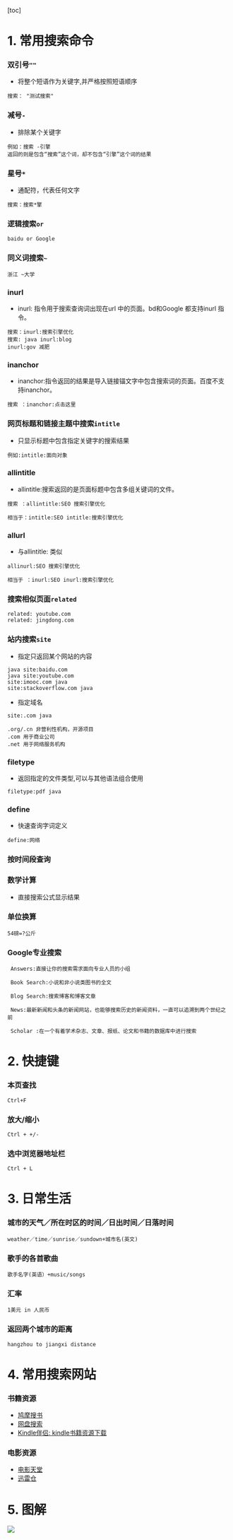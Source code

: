[toc]
# 1. 常用搜索命令
### 双引号`""`
- 将整个短语作为关键字,并严格按照短语顺序
```
搜索： "测试搜索"
```

### 减号`-`
- 排除某个关键字
```
例如：搜索 -引擎
返回的则是包含“搜索”这个词，却不包含“引擎”这个词的结果
```

### 星号`*`
- 通配符，代表任何文字
```
搜索：搜索*擎
```
### 逻辑搜索`or`
```
baidu or Google
```

### 同义词搜索`~`
```
浙江 ~大学
```


### inurl
- inurl: 指令用于搜索查询词出现在url 中的页面。bd和Google 都支持inurl 指令。
```
搜索：inurl:搜索引擎优化
搜索: java inurl:blog
inurl:gov 减肥
```

### inanchor
- inanchor:指令返回的结果是导入链接锚文字中包含搜索词的页面。百度不支持inanchor。
```
搜索 ：inanchor:点击这里
```
### 网页标题和链接主题中搜索`intitle`
- 只显示标题中包含指定关键字的搜索结果
```
例如:intitle:面向对象
```

### allintitle
- allintitle:搜索返回的是页面标题中包含多组关键词的文件。
```
搜索 ：allintitle:SEO 搜索引擎优化

相当于：intitle:SEO intitle:搜索引擎优化
```

### allurl
- 与allintitle: 类似
```
allinurl:SEO 搜索引擎优化

相当于 ：inurl:SEO inurl:搜索引擎优化
```
### 搜索相似页面`related`
```
related: youtube.com
related: jingdong.com
```
### 站内搜索`site`
- 指定只返回某个网站的内容
```
java site:baidu.com
java site:youtube.com
site:imooc.com java
site:stackoverflow.com java
```
- 指定域名
```
site:.com java

.org/.cn 非营利性机构，开源项目
.com 用于商业公司
.net 用于网络服务机构
```

### filetype
- 返回指定的文件类型,可以与其他语法组合使用
```
filetype:pdf java
```

### define
- 快速查询字词定义
```
define:网络
```
### 按时间段查询
### 数学计算
- 直接搜索公式显示结果

### 单位换算
```
54磅=?公斤
```
### Google专业搜索
```
 Answers:直接让你的搜索需求面向专业人员的小组

 Book Search:小说和非小说类图书的全文

 Blog Search:搜索博客和博客文章

 News:最新新闻和头条的新闻网站，也能够搜索历史的新闻资料，一直可以追溯到两个世纪之前

 Scholar :在一个有着学术杂志、文章、报纸、论文和书籍的数据库中进行搜索
```
# 2. 快捷键
### 本页查找
```
Ctrl+F
```
### 放大/缩小
```
Ctrl + +/-
```
### 选中浏览器地址栏
```
Ctrl + L
```

# 3. 日常生活
### 城市的天气／所在时区的时间／日出时间／日落时间
```
weather／time／sunrise／sundown+城市名(英文)

```
### 歌手的各首歌曲
```
歌手名字(英语）+music/songs
```
### 汇率
```
1美元 in 人民币
```

### 返回两个城市的距离
```
hangzhou to jiangxi distance
```
# 4. 常用搜索网站
### 书籍资源
- [鸠摩搜书](https://www.jiumodiary.com/)
- [网盘搜索](http://www.pansou.com/)
- [Kindle伴侣: kindle书籍资源下载](https://bookfere.com/)

### 电影资源
- [电影天堂](http://www.dytt8.net/index.htm)
- [迅雷仓](http://www.xunleicang.com/)

# 5. 图解
![](http://ww1.sinaimg.cn/large/7c2d7f0egy1fs8arv4nxqj20go54cqv6.jpg)


